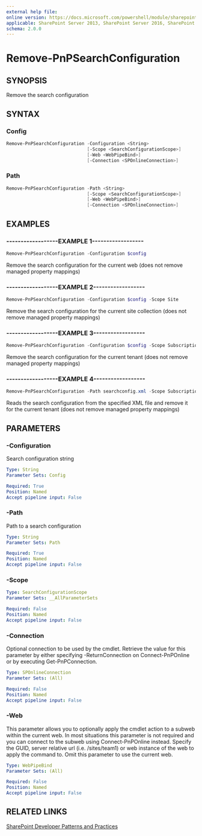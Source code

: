 ```yaml
---
external help file:
online version: https://docs.microsoft.com/powershell/module/sharepoint-pnp/remove-pnpsearchconfiguration
applicable: SharePoint Server 2013, SharePoint Server 2016, SharePoint Server 2019, SharePoint Online
schema: 2.0.0
---
```


# Remove-PnPSearchConfiguration

## SYNOPSIS
Remove the search configuration

## SYNTAX 

### Config
```powershell
Remove-PnPSearchConfiguration -Configuration <String>
                              [-Scope <SearchConfigurationScope>]
                              [-Web <WebPipeBind>]
                              [-Connection <SPOnlineConnection>]
```

### Path
```powershell
Remove-PnPSearchConfiguration -Path <String>
                              [-Scope <SearchConfigurationScope>]
                              [-Web <WebPipeBind>]
                              [-Connection <SPOnlineConnection>]
```

## EXAMPLES

### ------------------EXAMPLE 1------------------
```powershell
Remove-PnPSearchConfiguration -Configuration $config
```

Remove the search configuration for the current web (does not remove managed property mappings)

### ------------------EXAMPLE 2------------------
```powershell
Remove-PnPSearchConfiguration -Configuration $config -Scope Site
```

Remove the search configuration for the current site collection (does not remove managed property mappings)

### ------------------EXAMPLE 3------------------
```powershell
Remove-PnPSearchConfiguration -Configuration $config -Scope Subscription
```

Remove the search configuration for the current tenant (does not remove managed property mappings)

### ------------------EXAMPLE 4------------------
```powershell
Remove-PnPSearchConfiguration -Path searchconfig.xml -Scope Subscription
```

Reads the search configuration from the specified XML file and remove it for the current tenant (does not remove managed property mappings)

## PARAMETERS

### -Configuration
Search configuration string

```yaml
Type: String
Parameter Sets: Config

Required: True
Position: Named
Accept pipeline input: False
```

### -Path
Path to a search configuration

```yaml
Type: String
Parameter Sets: Path

Required: True
Position: Named
Accept pipeline input: False
```

### -Scope


```yaml
Type: SearchConfigurationScope
Parameter Sets: __AllParameterSets

Required: False
Position: Named
Accept pipeline input: False
```

### -Connection
Optional connection to be used by the cmdlet. Retrieve the value for this parameter by either specifying -ReturnConnection on Connect-PnPOnline or by executing Get-PnPConnection.

```yaml
Type: SPOnlineConnection
Parameter Sets: (All)

Required: False
Position: Named
Accept pipeline input: False
```

### -Web
This parameter allows you to optionally apply the cmdlet action to a subweb within the current web. In most situations this parameter is not required and you can connect to the subweb using Connect-PnPOnline instead. Specify the GUID, server relative url (i.e. /sites/team1) or web instance of the web to apply the command to. Omit this parameter to use the current web.

```yaml
Type: WebPipeBind
Parameter Sets: (All)

Required: False
Position: Named
Accept pipeline input: False
```

## RELATED LINKS

[SharePoint Developer Patterns and Practices](https://aka.ms/sppnp)